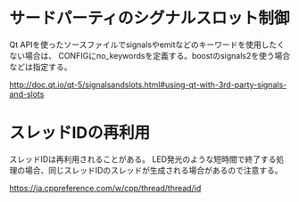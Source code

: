 # サードパーティのシグナルスロット制御

Qt APIを使ったソースファイルでsignalsやemitなどのキーワードを使用したくない場合は、
CONFIGにno_keywordsを定義する。boostのsignals2を使う場合などは指定する。

http://doc.qt.io/qt-5/signalsandslots.html#using-qt-with-3rd-party-signals-and-slots

# スレッドIDの再利用

スレッドIDは再利用されることがある。
LED発光のような短時間で終了する処理の場合、同じスレッドIDのスレッドが生成される場合があるので注意する。

https://ja.cppreference.com/w/cpp/thread/thread/id


